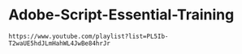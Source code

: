 # Adobe-Script-Essential-Training

``` 
https://www.youtube.com/playlist?list=PL5Ib-T2waUE5hdJLmHahWL4JwBe84hrJr
```